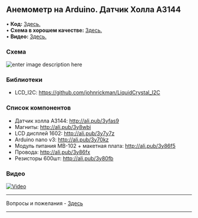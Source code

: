 ## Анемометр на Arduino. Датчик Холла A3144

• **Код:** [Здесь.](/all_here/121/code.txt)  
• **Схема в хорошем качестве:** [Здесь.](https://i.imgur.com/lG590Cc.jpg)  
• **Видео:** [Здесь.](https://youtu.be/4TB-eQktunM)  

### Схема
![enter image description here](https://i.imgur.com/lG590Cc.jpg)

### Библиотеки
- LCD_I2C: https://github.com/johnrickman/LiquidCrystal_I2C

### Список компонентов
- Датчик холла A3144: http://ali.pub/3yfas9  
- Магниты: http://ali.pub/3y8wbi  
- LCD дисплей 1602: http://ali.pub/3y7y7z  
- Arduino nano v3: http://ali.pub/3y70kz  
- Модуль питания MB-102 + макетная плата: http://ali.pub/3y86f5  
- Провода: http://ali.pub/3y86fx  
- Резисторы 600шт: http://ali.pub/3y80fb  

### Видео
[![Video](https://img.youtube.com/vi/4TB-eQktunM/maxresdefault.jpg)](https://youtu.be/4TB-eQktunM)

---

Вопросы и пожелания - [Здесь](https://www.youtube.com/c/Bytevideo/)

---
